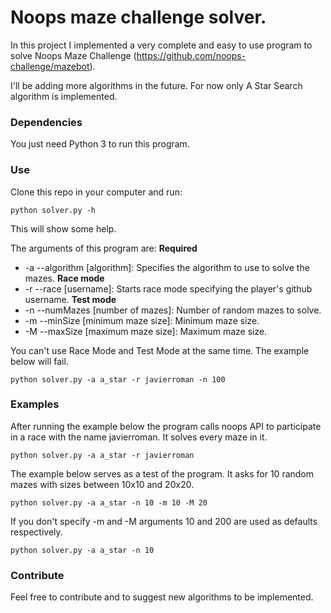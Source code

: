 # Noops maze challenge solver.

In this project I implemented a very complete and easy to use program to solve Noops Maze Challenge (https://github.com/noops-challenge/mazebot). 

I'll be adding more algorithms in the future. For now only A Star Search algorithm is implemented. 

### Dependencies

You just need Python 3 to run this program.

### Use

Clone this repo in your computer and run:

```
python solver.py -h
```

This will show some help.

The arguments of this program are:
<b> Required </b>
* -a --algorithm [algorithm]: Specifies the algorithm to use to solve the mazes.
<b> Race mode </b>
* -r --race [username]: Starts race mode specifying the player's github username.
<b> Test mode </b>
* -n --numMazes [number of mazes]: Number of random mazes to solve.
* -m --minSize [minimum maze size]: Minimum maze size.
* -M --maxSize [maximum maze size]: Maximum maze size.

You can't use Race Mode and Test Mode at the same time. The example below will fail.
```
python solver.py -a a_star -r javierroman -n 100
```
### Examples
After running the example below the program calls noops API to participate in a race with the name javierroman. It solves every maze in it.
```
python solver.py -a a_star -r javierroman
```
The example below serves as a test of the program. It asks for 10 random mazes with sizes between 10x10 and 20x20.
```
python solver.py -a a_star -n 10 -m 10 -M 20
```
If you don't specify -m and -M arguments 10 and 200 are used as defaults respectively.
```
python solver.py -a a_star -n 10
```

### Contribute
Feel free to contribute and to suggest new algorithms to be implemented.
